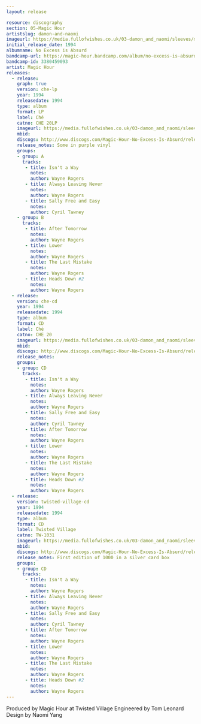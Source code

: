 ```yaml
---
layout: release

resource: discography
section: 05-Magic Hour
artistslug: damon-and-naomi
imageurl: https://media.fullofwishes.co.uk/03-damon_and_naomi/sleeves/magichour_noexcess.jpg
initial_release_date: 1994
albumname: No Excess is Absurd
bandcamp-url: https://magic-hour.bandcamp.com/album/no-excess-is-absurd
bandcamp-id: 3380459093
artist: Magic Hour
releases:
  - release:
    graph: true
    version: che-lp
    year: 1994
    releasedate: 1994
    type: album
    format: LP
    label: Ché
    catno: CHE 20LP
    imageurl: https://media.fullofwishes.co.uk/03-damon_and_naomi/sleeves/magichour_noexcess.jpg
    mbid:
    discogs: http://www.discogs.com/Magic-Hour-No-Excess-Is-Absurd/release/4384650
    release_notes: Some in purple vinyl
    groups:
    - group: A
      tracks:
       - title: Isn't a Way
         notes:
         author: Wayne Rogers
       - title: Always Leaving Never
         notes:
         author: Wayne Rogers
       - title: Sally Free and Easy
         notes:
         author: Cyril Tawney
    - group: B
      tracks:
       - title: After Tomorrow
         notes:
         author: Wayne Rogers
       - title: Lower
         notes:
         author: Wayne Rogers
       - title: The Last Mistake
         notes:
         author: Wayne Rogers
       - title: Heads Down #2
         notes:
         author: Wayne Rogers
  - release:
    version: che-cd
    year: 1994
    releasedate: 1994
    type: album
    format: CD
    label: Ché
    catno: CHE 20
    imageurl: https://media.fullofwishes.co.uk/03-damon_and_naomi/sleeves/magichour_noexcess.jpg
    mbid:
    discogs: http://www.discogs.com/Magic-Hour-No-Excess-Is-Absurd/release/4384650
    release_notes:
    groups:
    - group: CD
      tracks:
       - title: Isn't a Way
         notes:
         author: Wayne Rogers
       - title: Always Leaving Never
         notes:
         author: Wayne Rogers
       - title: Sally Free and Easy
         notes:
         author: Cyril Tawney
       - title: After Tomorrow
         notes:
         author: Wayne Rogers
       - title: Lower
         notes:
         author: Wayne Rogers
       - title: The Last Mistake
         notes:
         author: Wayne Rogers
       - title: Heads Down #2
         notes:
         author: Wayne Rogers
  - release:
    version: twisted-village-cd
    year: 1994
    releasedate: 1994
    type: album
    format: CD
    label: Twisted Village
    catno: TW-1031
    imageurl: https://media.fullofwishes.co.uk/03-damon_and_naomi/sleeves/magic-hour-no-excess-box.jpg
    mbid:
    discogs: http://www.discogs.com/Magic-Hour-No-Excess-Is-Absurd/release/4384650
    release_notes: First edition of 1000 in a silver card box
    groups:
    - group: CD
      tracks:
       - title: Isn't a Way
         notes:
         author: Wayne Rogers
       - title: Always Leaving Never
         notes:
         author: Wayne Rogers
       - title: Sally Free and Easy
         notes:
         author: Cyril Tawney
       - title: After Tomorrow
         notes:
         author: Wayne Rogers
       - title: Lower
         notes:
         author: Wayne Rogers
       - title: The Last Mistake
         notes:
         author: Wayne Rogers
       - title: Heads Down #2
         notes:
         author: Wayne Rogers
---
```

Produced by Magic Hour at Twisted Village
Engineered by Tom Leonard
Design by Naomi Yang
